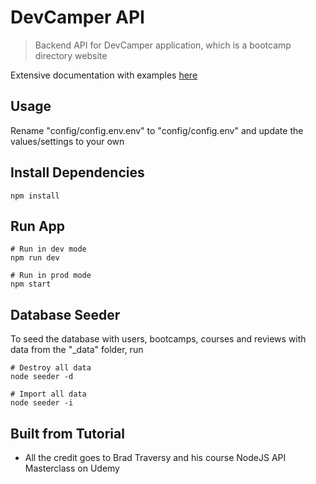 # DevCamper API

> Backend API for DevCamper application, which is a bootcamp directory website

Extensive documentation with examples [here](https://documenter.getpostman.com/view/8923145/SVtVVTzd?version=latest)

## Usage

Rename "config/config.env.env" to "config/config.env" and update the values/settings to your own

## Install Dependencies

```
npm install
```

## Run App

```
# Run in dev mode
npm run dev

# Run in prod mode
npm start
```

## Database Seeder

To seed the database with users, bootcamps, courses and reviews with data from the "\_data" folder, run

```
# Destroy all data
node seeder -d

# Import all data
node seeder -i
```

## Built from Tutorial

- All the credit goes to Brad Traversy and his course NodeJS API Masterclass on Udemy
